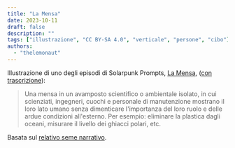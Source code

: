 ```yaml
---
title: "La Mensa"
date: 2023-10-11
draft: false
description: ""
tags: ["illustrazione", "CC BY-SA 4.0", "verticale", "persone", "cibo"]
authors:
  - "thelemonaut"
---
```


Illustrazione di uno degli episodi di Solarpunk Prompts, [La Mensa](https://podcast.tomasino.org/@SolarpunkPrompts/episodes/the-canteen), ([con trascrizione](https://wiki.tomasino.org/writing/Solarpunk-Prompts---The-Canteen)):

> Una mensa in un avamposto scientifico o ambientale isolato, in cui scienziati, ingegneri, cuochi e personale di manutenzione mostrano il loro lato umano senza dimenticare l'importanza del loro ruolo e delle ardue condizioni all'esterno. Per esempio: eliminare la plastica dagli oceani, misurare il livello dei ghiacci polari, etc.

Basata sul [relativo seme narrativo](/seeds/the-canteen).
